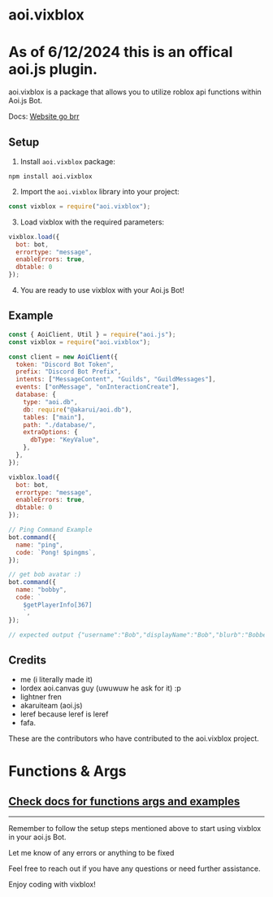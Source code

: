 # aoi.vixblox

# As of 6/12/2024 **this is an offical aoi.js plugin.**

aoi.vixblox is a package that allows you to utilize roblox api functions within Aoi.js Bot.

Docs: [Website go brr](https://vixbloxdocs.victier.xyz)

## Setup

1. Install `aoi.vixblox` package:

```shell
npm install aoi.vixblox
```

2. Import the `aoi.vixblox` library into your project:

```javascript
const vixblox = require("aoi.vixblox");
```

3. Load vixblox with the required parameters:

```javascript
vixblox.load({
  bot: bot,
  errortype: "message",
  enableErrors: true,
  dbtable: 0
});
```

4. You are ready to use vixblox with your Aoi.js Bot!

## Example

```javascript
const { AoiClient, Util } = require("aoi.js");
const vixblox = require("aoi.vixblox");

const client = new AoiClient({
  token: "Discord Bot Token",
  prefix: "Discord Bot Prefix",
  intents: ["MessageContent", "Guilds", "GuildMessages"],
  events: ["onMessage", "onInteractionCreate"],
  database: {
    type: "aoi.db",
    db: require("@akarui/aoi.db"),
    tables: ["main"],
    path: "./database/",
    extraOptions: {
      dbType: "KeyValue",
    },
  },
});

vixblox.load({
  bot: bot,
  errortype: "message",
  enableErrors: true,
  dbtable: 0
});

// Ping Command Example
bot.command({
  name: "ping",
  code: `Pong! $pingms`,
});

// get bob avatar :)
bot.command({
  name: "bobby",
  code: `
    $getPlayerInfo[367]
    `,
});

// expected output {"username":"Bob","displayName":"Bob","blurb":"Bobbeh es meh","joinDate":"2006-07-21T21:30:46.670Z","age":6329,"friendCount":92,"followerCount":55034,"followingCount":17658,"oldNames":[],"isBanned":false}
```

## Credits

- me (i literally made it)
- lordex aoi.canvas guy (uwuwuw he ask for it) :p
- lightner fren
- akaruiteam (aoi.js)
- leref because leref is leref
- fafa.

These are the contributors who have contributed to the aoi.vixblox project.

# Functions & Args

## [Check docs for functions args and examples](https://vixblox.victier.xyz)

---

Remember to follow the setup steps mentioned above to start using vixblox in your aoi.js Bot.

Let me know of any errors or anything to be fixed

Feel free to reach out if you have any questions or need further assistance.

Enjoy coding with vixblox!
